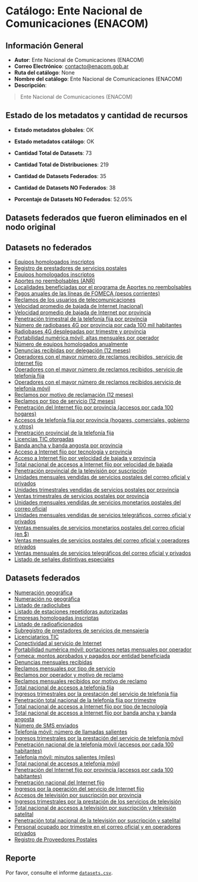 
# Catálogo: Ente Nacional de Comunicaciones (ENACOM)

## Información General

- **Autor**: Ente Nacional de Comunicaciones (ENACOM)
- **Correo Electrónico**: contacto@enacom.gob.ar
- **Ruta del catálogo**: None
- **Nombre del catálogo**: Ente Nacional de Comunicaciones (ENACOM)
- **Descripción**:

> Ente Nacional de Comunicaciones (ENACOM)

## Estado de los metadatos y cantidad de recursos

- **Estado metadatos globales**: OK
- **Estado metadatos catálogo**: OK
- **Cantidad Total de Datasets**: 73
- **Cantidad Total de Distribuciones**: 219

- **Cantidad de Datasets Federados**: 35
- **Cantidad de Datasets NO Federados**: 38
- **Porcentaje de Datasets NO Federados**: 52.05%

## Datasets federados que fueron eliminados en el nodo original



## Datasets no federados

- [Equipos homologados inscriptos](None)
- [Registro de prestadores de servicios postales](None)
- [Equipos homologados inscriptos](None)
- [Aportes no reembolsables (ANR)](None)
- [Localidades beneficiadas por el programa de Aportes no reembolsables](None)
- [Pagos anuales de las líneas de FOMECA (pesos corrientes)](None)
- [Reclamos de los usuarios de telecomunicaciones](None)
- [Velocidad promedio de bajada de Internet (nacional)](None)
- [Velocidad promedio de bajada de Internet por provincia](None)
- [Penetración trimestral de la telefonía fija por provincia](None)
- [Número de radiobases 4G por provincia por cada 100 mil habitantes](None)
- [Radiobases 4G desplegadas por trimestre y provincia](None)
- [Portabilidad numérica móvil: altas mensuales por operador](None)
- [Número de equipos homologados anualmente](None)
- [Denuncias recibidas por delegación (12 meses)](None)
- [Operadores con el mayor número de reclamos recibidos, servicio de Internet fijo](None)
- [Operadores con el mayor número de reclamos recibidos, servicio de telefonía fija](None)
- [Operadores con el mayor número de reclamos recibidos,servicio de telefonía móvil](None)
- [Reclamos por motivo de reclamación (12 meses)](None)
- [Reclamos por tipo de servicio (12 meses)](None)
- [Penetración del Internet fijo por provincia (accesos por cada 100 hogares)](None)
- [Accesos de telefonía fija por provincia (hogares, comerciales, gobierno y otros)](None)
- [Penetración provincial de la telefonía fija](None)
- [Licencias TIC otorgadas](None)
- [Banda ancha y banda angosta por provincia](None)
- [Acceso a Internet fijo por tecnología y provincia](None)
- [Acceso a Internet fijo por velocidad de bajada y provincia](None)
- [Total nacional de accesos a Internet fijo por velocidad de bajada](None)
- [Penetración provincial de la televisión por suscripción](None)
- [Unidades mensuales vendidas de servicios postales del correo oficial y privados](None)
- [Unidades trimestrales vendidas de servicios postales por provincia](None)
- [Ventas trimestrales de servicios postales por provincia](None)
- [Unidades mensuales vendidas de servicios monetarios postales del correo oficial](None)
- [Unidades mensuales vendidas de servicios telegráficos, correo oficial y privados](None)
- [Ventas mensuales de servicios monetarios postales del correo oficial (en $)](None)
- [Ventas mensuales de servicios postales del correo oficial y operadores privados](None)
- [Ventas mensuales de servicios telegráficos del correo oficial y privados](None)
- [Listado de señales distintivas especiales](None)

## Datasets federados

- [Numeración geográfica](None)
- [Numeración no geográfica](None)
- [Listado de radioclubes](None)
- [Listado de estaciones repetidoras autorizadas](None)
- [Empresas homologadas inscriptas](None)
- [Listado de radioaficionados](None)
- [Subregistro de prestadores de servicios de mensajería](None)
- [Licenciatarios TIC](None)
- [Conectividad al servicio de Internet](None)
- [Portabilidad numérica móvil: portaciones netas mensuales por operador](None)
- [Fomeca: montos aprobados y pagados por entidad beneficiada](None)
- [Denuncias mensuales recibidas](None)
- [Reclamos mensuales por tipo de servicio](None)
- [Reclamos por operador y motivo de reclamo](None)
- [Reclamos mensuales recibidos por motivo de reclamo](None)
- [Total nacional de accesos a telefonía fija](None)
- [Ingresos trimestrales por la prestación del servicio de telefonía fija](None)
- [Penetración total nacional de la telefonía fija por trimestre](None)
- [Total nacional de accesos a Internet fijo por tipo de tecnología](None)
- [Total nacional de accesos a Internet fijo por banda ancha y banda angosta](None)
- [Número de SMS enviados](None)
- [Telefonía móvil: número de llamadas salientes](None)
- [Ingresos trimestrales por la prestación del servicio de telefonía móvil](None)
- [Penetración nacional de la telefonía móvil (accesos por cada 100 habitantes)](None)
- [Telefonía móvil: minutos salientes (miles)](None)
- [Total nacional de accesos a telefonía móvil](None)
- [Penetración del Internet fijo por provincia (accesos por cada 100 habitantes)](None)
- [Penetración nacional del Internet fijo](None)
- [Ingresos por la operación del servicio de Internet fijo](None)
- [Accesos de televisión por suscripción por provincia](None)
- [Ingresos trimestrales por la prestación de los servicios de televisión](None)
- [Total nacional de accesos a televisión por suscripción y televisión satelital](None)
- [Penetración total nacional de la televisión por suscripción y satelital](None)
- [Personal ocupado por trimestre en el correo oficial y en operadores privados](None)
- [Registro de Proveedores Postales](None)

## Reporte

Por favor, consulte el informe [`datasets.csv`](datasets.csv).
